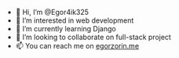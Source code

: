 - 👋 Hi, I’m @Egor4ik325
- 👀 I’m interested in web development
- 🌱 I’m currently learning Django
- 💞️ I’m looking to collaborate on full-stack project
- 📫 You can reach me on [egorzorin.me](http://egorzorin.me)

<!---
Egor4ik325/Egor4ik325 is a ✨ special ✨ repository because its `README.md` (this file) appears on your GitHub profile.
You can click the Preview link to take a look at your changes.
--->
